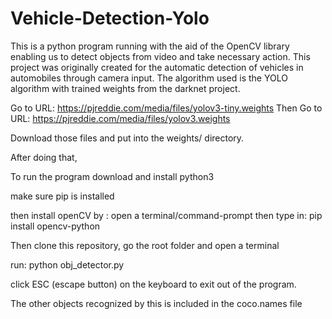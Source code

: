 # Vehicle-Detection-Yolo
This is a python program running with the aid of the OpenCV library enabling us to detect objects from video and take necessary action. This project was originally created for the automatic detection of vehicles in automobiles through camera input. The algorithm used is the YOLO algorithm with trained weights from the darknet project.

Go to URL: https://pjreddie.com/media/files/yolov3-tiny.weights
Then Go to URL: https://pjreddie.com/media/files/yolov3.weights

Download those files and put into the weights/ directory.

After doing that,

To run the program download and install python3

make sure pip is installed

then install openCV by :
open a terminal/command-prompt then type in: pip install opencv-python

Then clone this repository, go the root folder and open a terminal

run: python obj_detector.py

click ESC (escape button) on the keyboard to exit out of the program.


The other objects recognized by this is included in the coco.names file
